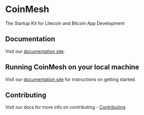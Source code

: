 # CoinMesh

The Startup Kit for Litecoin and Bitcoin App Development

## Documentation

Visit our [documentation site](https://coinmesh.com/docs).

## Running CoinMesh on your local machine

Visit our [documentation site](https://coinmesh.com/docs/#/getting-started) for instructions on getting started.

## Contributing

Visit our docs for more info on contributing - [Contributing](https://coinmesh.com/docs/#/contributing)
